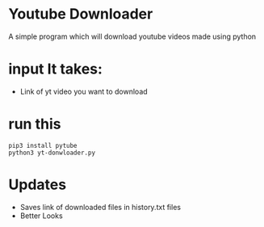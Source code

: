 # Youtube Downloader
A simple program which will download youtube videos made using python

# input It takes:
- Link of yt video you want to download

# run this
```
pip3 install pytube
python3 yt-donwloader.py
```

# Updates
- Saves link of downloaded files in history.txt files
- Better Looks
